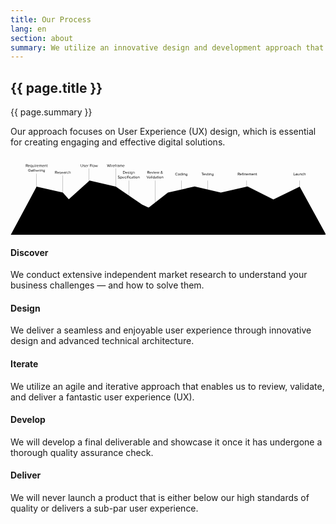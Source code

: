 ```yaml
---
title: Our Process
lang: en
section: about
summary: We utilize an innovative design and development approach that involves 5 phases &mdash; <strong>Discover, Design, Iterate, Develop, and Deliver.</strong>
---
```


<section>
  <h2>{{ page.title }}</h2>
  <div class="intro">
    <p class="lead">{{ page.summary }}</p>
  </div>
</section>

Our approach focuses on User Experience (UX) design, which is essential for creating engaging and effective digital solutions.


<section class="process">
<div class="container">
  <div class="row">
    <div class="col-12">  
      <svg version="1.1" id="Layer_1" xmlns="http://www.w3.org/2000/svg" xmlns:xlink="http://www.w3.org/1999/xlink" x="0px" y="0px"
	 viewBox="0 0 2400 600" style="enable-background:new 0 0 2400 600;" xml:space="preserve">
        <polygon class="discover" points="2.2,600 198.8,233.6 398.9,278.7 602.6,508.4 799.1,600 	"/>
        <polygon class="design" points="198.8,600 398.9,370.3 602.6,187.1 802.7,233.6 1002.8,370.3 1399.5,553.5 1804.4,600 	"/>
        <polygon class="iterate" points="799.1,600 1002.8,431.8 1199.4,278.7 1403,232.2 1602.5,278.7 1804.4,600 	"/>
        <polygon class="develop" points="1405.9,600 1602.5,278.7 1806.1,232.2 2002.7,331.4 2202.8,600 	"/>
        <polygon class="deliver" points="2404.8,600 2203.4,233.6 2003.3,331.4 1804.4,600 	"/>
        <g class="requirement note">
            <path class="line" d="M199.3,283.1V134.7h-1v148.4c-2.5,0.3-4.5,2.4-4.5,4.9c0,2.8,2.2,5,5,5s5-2.2,5-5C203.8,285.4,201.8,283.3,199.3,283.1z"/>
            <path d="M128.7,83.1l-5.1-8h-4v8h-2.5v-20h8c3.7,0,6.3,2.3,6.3,6c0,3.6-2.5,5.6-5.2,5.8l5.4,8.2H128.7z M128.9,69.1
                c0-2.3-1.7-3.8-4-3.8h-5.2V73h5.2C127.3,73,128.9,71.4,128.9,69.1z"/>
            <path d="M133.6,75.8c0-4.2,3-7.6,7.1-7.6c4.4,0,7,3.4,7,7.8v0.6H136c0.2,2.7,2.1,5,5.2,5c1.7,0,3.3-0.7,4.5-1.9l1.1,1.5
                c-1.5,1.4-3.4,2.2-5.8,2.2C136.7,83.5,133.6,80.4,133.6,75.8z M140.7,70.1c-3.1,0-4.6,2.6-4.7,4.8h9.5
                C145.4,72.8,144,70.1,140.7,70.1z"/>
            <path d="M150.4,75.8c0-4.7,2.6-7.6,6.4-7.6c2,0,3.8,1,4.9,2.5v-2.2h2.2v20h-2.2v-7.7c-1.2,1.6-2.9,2.5-4.9,2.5
                C153,83.5,150.4,80.5,150.4,75.8z M161.7,79.1v-6.5c-0.8-1.3-2.5-2.3-4.3-2.3c-2.9,0-4.7,2.4-4.7,5.6s1.7,5.6,4.7,5.6
                C159.2,81.5,161,80.4,161.7,79.1z"/>
            <path d="M178.3,83.1v-2c-1.1,1.3-3,2.4-5.2,2.4c-3,0-4.6-1.5-4.6-4.6V68.6h2.2v9.5c0,2.5,1.3,3.3,3.3,3.3c1.7,0,3.4-1,4.3-2.2
                V68.6h2.2v14.5H178.3z"/>
            <path d="M184.6,65c0-0.8,0.7-1.5,1.5-1.5s1.5,0.7,1.5,1.5s-0.7,1.5-1.5,1.5S184.6,65.9,184.6,65z M185,83.1V68.6h2.2v14.5H185z"/>
            <path d="M191.8,83.1V68.6h2.2v2.3c1.2-1.5,2.8-2.6,4.8-2.6v2.3c-0.3,0-0.5-0.1-0.9-0.1c-1.4,0-3.3,1.1-4,2.3v10.3H191.8z"/>
            <path d="M200.8,75.8c0-4.2,3-7.6,7.1-7.6c4.4,0,7,3.4,7,7.8v0.6h-11.7c0.2,2.7,2.1,5,5.2,5c1.7,0,3.3-0.7,4.5-1.9l1.1,1.5
                c-1.5,1.4-3.4,2.2-5.8,2.2C203.9,83.5,200.8,80.4,200.8,75.8z M207.9,70.1c-3.1,0-4.6,2.6-4.7,4.8h9.5
                C212.7,72.8,211.2,70.1,207.9,70.1z"/>
            <path d="M236,83.1v-9.8c0-1.8-0.8-3-2.7-3c-1.5,0-3.1,1-3.8,2.2v10.6h-2.2v-9.8c0-1.8-0.8-3-2.7-3c-1.5,0-3,1.1-3.8,2.2v10.6h-2.2
                V68.6h2.2v2.1c0.6-0.9,2.5-2.5,4.7-2.5c2.2,0,3.4,1.2,3.9,2.7c0.8-1.3,2.8-2.7,4.9-2.7c2.6,0,4,1.5,4,4.4v10.5H236z"/>
            <path d="M242,75.8c0-4.2,3-7.6,7.1-7.6c4.4,0,7,3.4,7,7.8v0.6h-11.7c0.2,2.7,2.1,5,5.2,5c1.7,0,3.3-0.7,4.5-1.9l1.1,1.5
                c-1.5,1.4-3.4,2.2-5.8,2.2C245,83.5,242,80.4,242,75.8z M249.1,70.1c-3.1,0-4.6,2.6-4.7,4.8h9.5C253.8,72.8,252.4,70.1,249.1,70.1
                z"/>
            <path d="M269.5,83.1v-9.5c0-2.6-1.3-3.4-3.3-3.4c-1.8,0-3.4,1.1-4.3,2.2v10.6h-2.2V68.6h2.2v2.1c1-1.2,3-2.5,5.2-2.5
                c3,0,4.6,1.5,4.6,4.7v10.2H269.5z"/>
            <path d="M276.7,80.1v-9.5h-2.4v-2h2.4v-4h2.3v4h2.9v2H279v9c0,1.1,0.5,1.9,1.4,1.9c0.7,0,1.2-0.3,1.5-0.6l0.7,1.7
                c-0.6,0.5-1.4,0.9-2.7,0.9C277.8,83.5,276.7,82.2,276.7,80.1z"/>
            <path d="M135.4,109.1c0-6.2,4.6-10.3,10.3-10.3c3.6,0,6,1.6,7.8,3.7l-2,1.3c-1.3-1.6-3.4-2.8-5.8-2.8c-4.4,0-7.7,3.3-7.7,8.1
                c0,4.7,3.3,8.1,7.7,8.1c2.4,0,4.4-1.1,5.4-2.2v-4h-6.9v-2.2h9.4v7.2c-1.9,2.1-4.6,3.5-7.9,3.5C140,119.5,135.4,115.3,135.4,109.1z
                "/>
            <path d="M166.5,119.1v-1.7c-1.2,1.3-2.8,2-4.8,2c-2.4,0-5-1.6-5-4.8c0-3.3,2.6-4.8,5-4.8c2,0,3.6,0.6,4.8,2v-2.6
                c0-1.9-1.6-3-3.7-3c-1.7,0-3.1,0.6-4.4,2l-1-1.6c1.6-1.6,3.4-2.4,5.8-2.4c3.1,0,5.6,1.4,5.6,4.9v10H166.5z M166.5,116v-2.8
                c-0.9-1.2-2.4-1.8-4-1.8c-2.1,0-3.6,1.3-3.6,3.1c0,1.9,1.5,3.2,3.6,3.2C164.1,117.8,165.7,117.2,166.5,116z"/>
            <path d="M173.8,116.1v-9.5h-2.4v-2h2.4v-4h2.3v4h2.9v2H176v9c0,1.1,0.5,1.9,1.4,1.9c0.7,0,1.2-0.3,1.5-0.6l0.7,1.7
                c-0.6,0.5-1.4,0.9-2.7,0.9C174.8,119.5,173.8,118.2,173.8,116.1z"/>
            <path d="M191.9,119.1v-9.5c0-2.6-1.3-3.3-3.3-3.3c-1.7,0-3.4,1.1-4.3,2.2v10.6h-2.2v-20h2.2v7.6c1-1.2,3-2.5,5.2-2.5
                c3,0,4.6,1.5,4.6,4.6v10.2H191.9z"/>
            <path d="M197.9,111.8c0-4.2,3-7.6,7.1-7.6c4.4,0,7,3.4,7,7.8v0.6h-11.7c0.2,2.7,2.1,5,5.2,5c1.7,0,3.3-0.7,4.5-1.9l1.1,1.5
                c-1.5,1.4-3.4,2.2-5.8,2.2C200.9,119.5,197.9,116.4,197.9,111.8z M205,106.1c-3.1,0-4.6,2.6-4.7,4.8h9.5
                C209.7,108.8,208.3,106.1,205,106.1z"/>
            <path d="M215.6,119.1v-14.5h2.2v2.3c1.2-1.5,2.8-2.6,4.8-2.6v2.3c-0.3,0-0.5-0.1-0.9-0.1c-1.4,0-3.3,1.1-4,2.3v10.3H215.6z"/>
            <path d="M225.1,101c0-0.8,0.7-1.5,1.5-1.5s1.5,0.7,1.5,1.5s-0.7,1.5-1.5,1.5S225.1,101.9,225.1,101z M225.5,119.1v-14.5h2.2v14.5
                H225.5z"/>
            <path d="M242,119.1v-9.5c0-2.6-1.3-3.4-3.3-3.4c-1.8,0-3.4,1.1-4.3,2.2v10.6h-2.2v-14.5h2.2v2.1c1-1.2,3-2.5,5.2-2.5
                c3,0,4.6,1.5,4.6,4.7v10.2H242z"/>
            <path d="M248.8,122.8l1.1-1.6c1.2,1.4,2.6,2,4.7,2c2.4,0,4.7-1.2,4.7-4.2v-2.2c-1.1,1.5-2.8,2.6-4.9,2.6c-3.8,0-6.4-2.8-6.4-7.5
                c0-4.6,2.6-7.5,6.4-7.5c2,0,3.7,1,4.9,2.5v-2.2h2.2v14.3c0,4.6-3.4,6.1-6.9,6.1C252.2,125,250.5,124.5,248.8,122.8z M259.3,114.9
                v-6.4c-0.8-1.2-2.5-2.3-4.3-2.3c-2.9,0-4.7,2.3-4.7,5.5c0,3.2,1.7,5.5,4.7,5.5C256.7,117.3,258.5,116.2,259.3,114.9z"/>
        </g>
        <g class="research note">
            <path class="line" d="M399.4,313.1V147.6h-1v165.5c-2.5,0.3-4.5,2.4-4.5,4.9c0,2.8,2.2,5,5,5c2.8,0,5-2.2,5-5
            C403.9,315.4,401.9,313.3,399.4,313.1z"/>
            <path d="M351.7,134.7l-5.1-7.9h-4v7.9h-2.5v-20h8c3.7,0,6.3,2.3,6.3,6c0,3.6-2.5,5.6-5.2,5.8l5.4,8.2H351.7z M351.9,120.7
                c0-2.3-1.7-3.8-4-3.8h-5.2v7.6h5.2C350.2,124.5,351.9,122.9,351.9,120.7z"/>
            <path d="M356.6,127.4c0-4.2,3-7.6,7.1-7.6c4.4,0,7,3.4,7,7.8v0.6H359c0.2,2.7,2.1,5,5.2,5c1.7,0,3.3-0.7,4.5-1.9l1.1,1.5
                c-1.5,1.4-3.4,2.2-5.8,2.2C359.7,135,356.6,131.9,356.6,127.4z M363.7,121.7c-3.1,0-4.6,2.6-4.7,4.8h9.5
                C368.4,124.4,367,121.7,363.7,121.7z"/>
            <path d="M373.1,132.8l1.1-1.6c1,1.1,2.8,2.1,4.8,2.1c2.2,0,3.5-1.1,3.5-2.5c0-3.5-9-1.3-9-6.7c0-2.3,1.9-4.2,5.4-4.2
                c2.5,0,4.2,0.9,5.4,2.1l-1,1.6c-0.9-1.1-2.4-1.8-4.3-1.8c-2,0-3.2,1-3.2,2.3c0,3.1,9,1.1,9,6.7c0,2.4-1.9,4.4-5.7,4.4
                C376.5,135,374.5,134.3,373.1,132.8z"/>
            <path d="M387.4,127.4c0-4.2,3-7.6,7.1-7.6c4.4,0,7,3.4,7,7.8v0.6h-11.7c0.2,2.7,2.1,5,5.2,5c1.7,0,3.3-0.7,4.5-1.9l1.1,1.5
                c-1.5,1.4-3.4,2.2-5.8,2.2C390.5,135,387.4,131.9,387.4,127.4z M394.5,121.7c-3.1,0-4.6,2.6-4.7,4.8h9.5
                C399.3,124.4,397.8,121.7,394.5,121.7z"/>
            <path d="M414.2,134.7V133c-1.2,1.3-2.8,2-4.8,2c-2.4,0-5-1.6-5-4.8c0-3.3,2.6-4.8,5-4.8c2,0,3.6,0.6,4.8,1.9v-2.6
                c0-1.9-1.6-3-3.7-3c-1.7,0-3.1,0.6-4.4,2l-1-1.6c1.6-1.6,3.4-2.4,5.8-2.4c3.1,0,5.6,1.4,5.6,4.9v10H414.2z M414.2,131.6v-2.8
                c-0.9-1.2-2.4-1.8-4-1.8c-2.1,0-3.6,1.3-3.6,3.1c0,1.9,1.5,3.2,3.6,3.2C411.8,133.4,413.3,132.8,414.2,131.6z"/>
            <path d="M421,134.7v-14.5h2.2v2.3c1.2-1.5,2.8-2.6,4.8-2.6v2.3c-0.3,0-0.5-0.1-0.9-0.1c-1.4,0-3.3,1.1-4,2.3v10.3H421z"/>
            <path d="M430,127.4c0-4.3,2.9-7.6,7.2-7.6c2.6,0,4.2,1.1,5.3,2.5l-1.5,1.4c-1-1.3-2.2-1.9-3.7-1.9c-3.1,0-5,2.4-5,5.6s2,5.6,5,5.6
                c1.5,0,2.7-0.6,3.7-1.9l1.5,1.4c-1.1,1.4-2.7,2.5-5.3,2.5C432.9,135,430,131.7,430,127.4z"/>
            <path d="M455.6,134.7v-9.5c0-2.6-1.3-3.3-3.3-3.3c-1.7,0-3.4,1.1-4.3,2.2v10.6h-2.2v-20h2.2v7.6c1-1.2,3-2.5,5.2-2.5
                c3,0,4.6,1.5,4.6,4.6v10.2H455.6z"/>
        </g>
        <g class="flow note">
            <path class="line" d="M599.5,223.1V95.7h-1v127.4c-2.5,0.3-4.5,2.4-4.5,4.9c0,2.8,2.2,5,5,5c2.8,0,5-2.2,5-5C604,225.4,602.1,223.3,599.5,223.1z
            "/>
            <path d="M535.4,75.3V63.1h2.5v12.2c0,3.7,2,6,5.6,6c3.7,0,5.7-2.3,5.7-6V63.1h2.5v12.2c0,5-2.8,8.2-8.2,8.2
                C538.1,83.5,535.4,80.3,535.4,75.3z"/>
            <path d="M555.1,81.2l1.1-1.6c1,1.1,2.8,2.1,4.8,2.1c2.2,0,3.5-1.1,3.5-2.5c0-3.5-9-1.3-9-6.7c0-2.3,1.9-4.2,5.4-4.2
                c2.5,0,4.2,0.9,5.4,2.1l-1,1.6c-0.9-1.1-2.4-1.8-4.3-1.8c-2,0-3.2,1-3.2,2.3c0,3.1,9,1.1,9,6.7c0,2.4-1.9,4.4-5.7,4.4
                C558.5,83.5,556.6,82.7,555.1,81.2z"/>
            <path d="M569.4,75.8c0-4.2,3-7.6,7.1-7.6c4.4,0,7,3.4,7,7.8v0.6h-11.7c0.2,2.7,2.1,5,5.2,5c1.7,0,3.3-0.7,4.5-1.9l1.1,1.5
                c-1.5,1.4-3.4,2.2-5.8,2.2C572.5,83.5,569.4,80.4,569.4,75.8z M576.5,70.1c-3.1,0-4.6,2.6-4.7,4.8h9.5
                C581.3,72.8,579.8,70.1,576.5,70.1z"/>
            <path d="M587.2,83.1V68.6h2.2v2.3c1.2-1.5,2.8-2.6,4.8-2.6v2.3c-0.3,0-0.5-0.1-0.9-0.1c-1.4,0-3.3,1.1-4,2.3v10.3H587.2z"/>
            <path d="M604.9,83.1v-20H618v2.2h-10.6v6.4h10.4V74h-10.4v9.1H604.9z"/>
            <path d="M621.4,83.1v-20h2.2v20H621.4z"/>
            <path d="M627.3,75.8c0-4.2,2.8-7.6,7.2-7.6c4.4,0,7.2,3.4,7.2,7.6s-2.8,7.6-7.2,7.6C630,83.5,627.3,80,627.3,75.8z M639.2,75.8
                c0-2.9-1.7-5.6-4.8-5.6s-4.8,2.6-4.8,5.6c0,3,1.7,5.6,4.8,5.6S639.2,78.8,639.2,75.8z"/>
            <path d="M657.8,83.1L654,71.5l-3.8,11.6H648l-4.6-14.5h2.3l3.5,11.5l3.8-11.5h1.9l3.8,11.5l3.5-11.5h2.4l-4.6,14.5H657.8z"/>
        </g>
        <g class="wireframe note">
            <path class="line" d="M803.2,263.1V95.7h-1v167.4c-2.5,0.3-4.5,2.4-4.5,4.9c0,2.8,2.2,5,5,5c2.8,0,5-2.2,5-5
            C807.7,265.4,805.7,263.3,803.2,263.1z"/>
            <path d="M752.6,83.1L748.2,67l-4.4,16.1h-2.7l-5.7-20h2.8l4.4,16.7l4.6-16.7h2.1l4.6,16.7l4.4-16.7h2.8l-5.7,20H752.6z"/>
            <path d="M763.3,65c0-0.8,0.7-1.5,1.5-1.5s1.5,0.7,1.5,1.5c0,0.8-0.7,1.5-1.5,1.5S763.3,65.9,763.3,65z M763.7,83.1V68.6h2.2v14.5
                H763.7z"/>
            <path d="M770.5,83.1V68.6h2.2v2.3c1.2-1.5,2.8-2.6,4.8-2.6v2.3c-0.3,0-0.5-0.1-0.9-0.1c-1.4,0-3.3,1.1-4,2.3v10.3H770.5z"/>
            <path d="M779.5,75.8c0-4.2,3-7.6,7.1-7.6c4.4,0,7,3.4,7,7.8v0.6h-11.7c0.2,2.7,2.1,5,5.2,5c1.7,0,3.3-0.7,4.5-1.9l1.1,1.5
                c-1.5,1.4-3.4,2.2-5.8,2.2C782.6,83.5,779.5,80.4,779.5,75.8z M786.6,70.1c-3.1,0-4.6,2.6-4.7,4.8h9.5
                C791.4,72.8,789.9,70.1,786.6,70.1z"/>
            <path d="M797.9,83.1V70.6h-2.4v-2h2.4v-1.1c0-3,1.7-4.7,4.2-4.7c1.2,0,2.2,0.3,3.1,1.1l-0.9,1.4c-0.5-0.4-1-0.7-1.8-0.7
                c-1.5,0-2.3,1-2.3,2.9v1.1h2.9v2h-2.9v12.5H797.9z"/>
            <path d="M805.8,83.1V68.6h2.2v2.3c1.2-1.5,2.8-2.6,4.8-2.6v2.3c-0.3,0-0.5-0.1-0.9-0.1c-1.4,0-3.3,1.1-4,2.3v10.3H805.8z"/>
            <path d="M824.7,83.1v-1.6c-1.2,1.3-2.8,2-4.8,2c-2.4,0-5-1.6-5-4.8c0-3.3,2.6-4.8,5-4.8c2,0,3.6,0.6,4.8,1.9v-2.6
                c0-1.9-1.6-3-3.7-3c-1.7,0-3.1,0.6-4.4,2l-1-1.6c1.6-1.6,3.4-2.4,5.8-2.4c3.1,0,5.6,1.4,5.6,4.9v10H824.7z M824.7,80v-2.8
                c-0.9-1.2-2.4-1.8-4-1.8c-2.1,0-3.6,1.3-3.6,3.1c0,1.9,1.5,3.2,3.6,3.2C822.3,81.8,823.9,81.2,824.7,80z"/>
            <path d="M849,83.1v-9.8c0-1.8-0.8-3-2.7-3c-1.5,0-3.1,1-3.8,2.2v10.6h-2.2v-9.8c0-1.8-0.8-3-2.7-3c-1.5,0-3,1.1-3.8,2.2v10.6h-2.2
                V68.6h2.2v2.1c0.6-0.9,2.5-2.5,4.7-2.5c2.2,0,3.4,1.2,3.9,2.7c0.8-1.3,2.8-2.7,4.9-2.7c2.6,0,4,1.5,4,4.4v10.5H849z"/>
            <path d="M854.9,75.8c0-4.2,3-7.6,7.1-7.6c4.4,0,7,3.4,7,7.8v0.6h-11.7c0.2,2.7,2.1,5,5.2,5c1.7,0,3.3-0.7,4.5-1.9l1.1,1.5
                c-1.5,1.4-3.4,2.2-5.8,2.2C858,83.5,854.9,80.4,854.9,75.8z M862,70.1c-3.1,0-4.6,2.6-4.7,4.8h9.5C866.8,72.8,865.3,70.1,862,70.1
                z"/>
        </g>
        <g class="spec note">
            <path class="line" d="M901.5,313.1v-126h-1v126c-2.5,0.3-4.5,2.4-4.5,4.9c0,2.8,2.2,5,5,5c2.8,0,5-2.2,5-5C906,315.4,904,313.3,901.5,313.1z"/>
            <path d="M857.1,134.7v-20h6.8c6.2,0,10.3,4.4,10.3,10c0,5.7-4,10-10.3,10H857.1z M871.6,124.7c0-4.3-2.7-7.8-7.7-7.8h-4.3v15.6
                h4.3C868.8,132.5,871.6,129,871.6,124.7z"/>
            <path d="M877.2,127.4c0-4.2,3-7.6,7.1-7.6c4.4,0,7,3.4,7,7.8v0.6h-11.7c0.2,2.7,2.1,5,5.2,5c1.7,0,3.3-0.7,4.5-1.9l1.1,1.5
                c-1.5,1.4-3.4,2.2-5.8,2.2C880.3,135,877.2,131.9,877.2,127.4z M884.3,121.7c-3.1,0-4.6,2.6-4.7,4.8h9.5
                C889,124.4,887.6,121.7,884.3,121.7z"/>
            <path d="M893.7,132.8l1.1-1.6c1,1.1,2.8,2.1,4.8,2.1c2.2,0,3.5-1.1,3.5-2.5c0-3.5-9-1.3-9-6.7c0-2.3,1.9-4.2,5.4-4.2
                c2.5,0,4.2,0.9,5.4,2.1l-1,1.6c-0.9-1.1-2.4-1.8-4.3-1.8c-2,0-3.2,1-3.2,2.3c0,3.1,9,1.1,9,6.7c0,2.4-1.9,4.4-5.7,4.4
                C897.1,135,895.1,134.3,893.7,132.8z"/>
            <path d="M908.5,116.6c0-0.8,0.7-1.5,1.5-1.5s1.5,0.7,1.5,1.5c0,0.8-0.7,1.5-1.5,1.5S908.5,117.5,908.5,116.6z M908.9,134.7v-14.5
                h2.2v14.5H908.9z"/>
            <path d="M915.6,138.4l1.1-1.6c1.2,1.4,2.6,2,4.7,2c2.4,0,4.7-1.2,4.7-4.2v-2.2c-1.1,1.5-2.8,2.6-4.9,2.6c-3.8,0-6.4-2.8-6.4-7.5
                c0-4.6,2.6-7.5,6.4-7.5c2,0,3.7,1,4.9,2.6v-2.2h2.2v14.3c0,4.6-3.4,6.1-6.9,6.1C919,140.6,917.3,140.1,915.6,138.4z M926.1,130.5
                v-6.4c-0.8-1.2-2.5-2.3-4.3-2.3c-2.9,0-4.7,2.3-4.7,5.5c0,3.2,1.7,5.5,4.7,5.5C923.6,132.8,925.3,131.8,926.1,130.5z"/>
            <path d="M942.7,134.7v-9.5c0-2.6-1.3-3.4-3.3-3.4c-1.8,0-3.4,1.1-4.3,2.2v10.6h-2.2v-14.5h2.2v2.1c1-1.2,3-2.5,5.2-2.5
                c3,0,4.6,1.5,4.6,4.7v10.2H942.7z"/>
            <path d="M817.8,167.9l1.5-1.9c1.3,1.5,3.5,2.9,6.3,2.9c3.6,0,4.7-1.9,4.7-3.5c0-5.2-11.8-2.3-11.8-9.4c0-3.3,2.9-5.6,6.9-5.6
                c3,0,5.4,1.1,7.1,2.8l-1.5,1.8c-1.5-1.7-3.6-2.4-5.8-2.4c-2.4,0-4.1,1.3-4.1,3.2c0,4.5,11.8,1.9,11.8,9.4c0,2.9-2,5.9-7.4,5.9
                C822.1,171,819.5,169.7,817.8,167.9z"/>
            <path d="M838.8,168.5v7.7h-2.2v-20h2.2v2.2c1-1.5,2.8-2.5,4.9-2.5c3.8,0,6.4,2.9,6.4,7.6c0,4.7-2.6,7.6-6.4,7.6
                C841.7,171,840,170.1,838.8,168.5z M847.7,163.4c0-3.2-1.7-5.6-4.7-5.6c-1.8,0-3.5,1-4.3,2.3v6.5c0.8,1.3,2.5,2.3,4.3,2.3
                C846,169,847.7,166.6,847.7,163.4z"/>
            <path d="M852.8,163.4c0-4.2,3-7.6,7.1-7.6c4.4,0,7,3.4,7,7.8v0.6h-11.7c0.2,2.7,2.1,5,5.2,5c1.7,0,3.3-0.7,4.5-1.9l1.1,1.5
                c-1.5,1.4-3.4,2.2-5.8,2.2C855.9,171,852.8,167.9,852.8,163.4z M860,157.7c-3.1,0-4.6,2.6-4.7,4.8h9.5
                C864.7,160.4,863.3,157.7,860,157.7z"/>
            <path d="M869.7,163.4c0-4.3,2.9-7.6,7.2-7.6c2.6,0,4.2,1.1,5.3,2.5l-1.5,1.4c-1-1.3-2.2-1.9-3.7-1.9c-3.1,0-5,2.4-5,5.6
                s2,5.6,5,5.6c1.5,0,2.7-0.6,3.7-1.9l1.5,1.4c-1.1,1.4-2.7,2.5-5.3,2.5C872.6,171,869.7,167.7,869.7,163.4z"/>
            <path d="M885.1,152.6c0-0.8,0.7-1.5,1.5-1.5s1.5,0.7,1.5,1.5c0,0.8-0.7,1.5-1.5,1.5S885.1,153.5,885.1,152.6z M885.5,170.7v-14.5
                h2.2v14.5H885.5z"/>
            <path d="M892.8,170.7v-12.5h-2.4v-2h2.4v-1.1c0-3,1.7-4.7,4.2-4.7c0.9,0,1.6,0.1,2.2,0.5l-0.6,1.7c-0.4-0.2-0.8-0.3-1.3-0.3
                c-1.5,0-2.3,1-2.3,2.9v1.1h2.9v2h-2.9v12.5H892.8z M900.3,152.6c0-0.8,0.7-1.5,1.5-1.5s1.5,0.7,1.5,1.5c0,0.8-0.7,1.5-1.5,1.5
                S900.3,153.5,900.3,152.6z M900.7,170.7v-14.5h2.2v14.5H900.7z"/>
            <path d="M906.6,163.4c0-4.3,2.9-7.6,7.2-7.6c2.6,0,4.2,1.1,5.3,2.5l-1.5,1.4c-1-1.3-2.2-1.9-3.7-1.9c-3.1,0-5,2.4-5,5.6
                s2,5.6,5,5.6c1.5,0,2.7-0.6,3.7-1.9l1.5,1.4c-1.1,1.4-2.7,2.5-5.3,2.5C909.5,171,906.6,167.7,906.6,163.4z"/>
            <path d="M931.4,170.7V169c-1.2,1.3-2.8,2-4.8,2c-2.4,0-5-1.6-5-4.8c0-3.3,2.6-4.8,5-4.8c2,0,3.6,0.6,4.8,1.9v-2.6
                c0-1.9-1.6-3-3.7-3c-1.7,0-3.1,0.6-4.4,2l-1-1.6c1.6-1.6,3.4-2.4,5.8-2.4c3.1,0,5.6,1.4,5.6,4.9v10H931.4z M931.4,167.6v-2.8
                c-0.9-1.2-2.4-1.8-4-1.8c-2.1,0-3.6,1.3-3.6,3.1c0,1.9,1.5,3.2,3.6,3.2C929,169.4,930.5,168.8,931.4,167.6z"/>
            <path d="M938.6,167.6v-9.5h-2.4v-2h2.4v-4h2.3v4h2.9v2h-2.9v9c0,1.1,0.5,1.9,1.4,1.9c0.7,0,1.2-0.3,1.5-0.6l0.7,1.7
                c-0.6,0.5-1.4,0.9-2.7,0.9C939.7,171,938.6,169.8,938.6,167.6z"/>
            <path d="M946.6,152.6c0-0.8,0.7-1.5,1.5-1.5s1.5,0.7,1.5,1.5c0,0.8-0.7,1.5-1.5,1.5S946.6,153.5,946.6,152.6z M947,170.7v-14.5
                h2.2v14.5H947z"/>
            <path d="M952.9,163.4c0-4.2,2.8-7.6,7.2-7.6c4.4,0,7.2,3.4,7.2,7.6s-2.8,7.6-7.2,7.6C955.7,171,952.9,167.6,952.9,163.4z
                 M964.9,163.4c0-2.9-1.7-5.6-4.8-5.6s-4.8,2.6-4.8,5.6c0,3,1.7,5.6,4.8,5.6S964.9,166.4,964.9,163.4z"/>
            <path d="M980.7,170.7v-9.5c0-2.6-1.3-3.4-3.3-3.4c-1.8,0-3.4,1.1-4.3,2.2v10.6h-2.2v-14.5h2.2v2.1c1-1.2,3-2.5,5.2-2.5
                c3,0,4.6,1.5,4.6,4.7v10.2H980.7z"/>
        </g>
        <g class="review note">
            <path class="line" d="M1101.6,383.1v-196h-1v196c-2.5,0.3-4.5,2.4-4.5,4.9c0,2.8,2.2,5,5,5c2.8,0,5-2.2,5-5
            C1106.1,385.4,1104.1,383.3,1101.6,383.1z"/>
            <path d="M1054.2,134.7l-5.1-7.9h-4v7.9h-2.5v-20h8c3.7,0,6.3,2.3,6.3,6c0,3.6-2.5,5.6-5.2,5.8l5.4,8.2H1054.2z M1054.3,120.7
                c0-2.3-1.7-3.8-4-3.8h-5.2v7.6h5.2C1052.7,124.5,1054.3,123,1054.3,120.7z"/>
            <path d="M1059,127.4c0-4.2,3-7.6,7.1-7.6c4.4,0,7,3.4,7,7.8v0.6h-11.7c0.2,2.7,2.1,5,5.2,5c1.7,0,3.3-0.7,4.5-1.9l1.1,1.5
                c-1.5,1.4-3.4,2.2-5.8,2.2C1062.1,135,1059,131.9,1059,127.4z M1066.1,121.7c-3.1,0-4.6,2.6-4.7,4.8h9.5
                C1070.9,124.4,1069.4,121.7,1066.1,121.7z"/>
            <path d="M1080.6,134.7l-6-14.5h2.5l4.8,11.9l4.8-11.9h2.4l-6,14.5H1080.6z"/>
            <path d="M1091.1,116.6c0-0.8,0.7-1.5,1.5-1.5s1.5,0.7,1.5,1.5c0,0.8-0.7,1.5-1.5,1.5S1091.1,117.5,1091.1,116.6z M1091.5,134.7
                v-14.5h2.2v14.5H1091.5z"/>
            <path d="M1097.4,127.4c0-4.2,3-7.6,7.1-7.6c4.4,0,7,3.4,7,7.8v0.6h-11.7c0.2,2.7,2.1,5,5.2,5c1.7,0,3.3-0.7,4.5-1.9l1.1,1.5
                c-1.5,1.4-3.4,2.2-5.8,2.2C1100.5,135,1097.4,131.9,1097.4,127.4z M1104.5,121.7c-3.1,0-4.6,2.6-4.7,4.8h9.5
                C1109.2,124.4,1107.8,121.7,1104.5,121.7z"/>
            <path d="M1127.6,134.7l-3.8-11.6l-3.8,11.6h-2.2l-4.6-14.5h2.3l3.5,11.5l3.8-11.5h1.9l3.8,11.5l3.5-11.5h2.4l-4.6,14.5H1127.6z"/>
            <path d="M1157.9,134.7c-0.6-0.5-1.4-1.3-2.2-2.1c-1.5,1.5-3.3,2.5-5.8,2.5c-3.4,0-6.2-1.9-6.2-5.6c0-3.1,2.1-4.7,4.4-6
                c-0.9-1.5-1.5-3.1-1.5-4.5c0-2.6,2.2-4.6,5-4.6c2.6,0,4.5,1.4,4.5,3.9c0,3-2.5,4.3-5.1,5.6c0.8,1.1,1.7,2.1,2.3,2.9
                c0.8,1,1.6,1.8,2.4,2.7c1.1-1.6,1.8-3.5,2.2-4.6l1.9,0.9c-0.7,1.6-1.5,3.5-2.7,5.2c1.2,1.2,2.4,2.4,3.9,3.8H1157.9z M1154.4,131.2
                c-1.1-1.2-2.2-2.3-2.8-3c-0.8-1-1.7-2-2.5-3.2c-1.7,1-3,2.2-3,4.3c0,2.5,1.9,3.9,4,3.9C1151.8,133.2,1153.2,132.4,1154.4,131.2z
                 M1150.1,122.5c2.1-1,4-2.1,4-4.1c0-1.5-1-2.3-2.4-2.3c-1.5,0-2.8,1.2-2.8,2.9C1148.9,120.1,1149.4,121.3,1150.1,122.5z"/>
            <path d="M1044.6,170.7l-8.1-20h2.9l6.7,17.3l6.8-17.3h2.8l-8,20H1044.6z"/>
            <path d="M1065.4,170.7V169c-1.2,1.3-2.8,2-4.8,2c-2.4,0-5-1.6-5-4.8c0-3.3,2.6-4.8,5-4.8c2,0,3.6,0.6,4.8,1.9v-2.6
                c0-1.9-1.6-3-3.7-3c-1.7,0-3.1,0.6-4.4,2l-1-1.6c1.6-1.6,3.4-2.4,5.8-2.4c3.1,0,5.6,1.4,5.6,4.9v10H1065.4z M1065.4,167.6v-2.8
                c-0.9-1.2-2.4-1.8-4-1.8c-2.1,0-3.6,1.3-3.6,3.1c0,1.9,1.5,3.2,3.6,3.2C1063,169.4,1064.6,168.8,1065.4,167.6z"/>
            <path d="M1072.2,170.7v-20h2.2v20H1072.2z"/>
            <path d="M1078.6,152.6c0-0.8,0.7-1.5,1.5-1.5s1.5,0.7,1.5,1.5c0,0.8-0.7,1.5-1.5,1.5S1078.6,153.5,1078.6,152.6z M1079,170.7
                v-14.5h2.2v14.5H1079z"/>
            <path d="M1096.2,170.7v-2.2c-1.1,1.5-2.8,2.5-4.9,2.5c-3.8,0-6.4-2.9-6.4-7.6c0-4.6,2.7-7.6,6.4-7.6c2,0,3.7,1,4.9,2.6v-7.7h2.2
                v20H1096.2z M1096.2,166.7v-6.5c-0.8-1.3-2.5-2.3-4.3-2.3c-2.9,0-4.7,2.4-4.7,5.6c0,3.2,1.7,5.6,4.7,5.6
                C1093.7,169,1095.4,168,1096.2,166.7z"/>
            <path d="M1112,170.7V169c-1.2,1.3-2.8,2-4.8,2c-2.4,0-5-1.6-5-4.8c0-3.3,2.6-4.8,5-4.8c2,0,3.6,0.6,4.8,1.9v-2.6
                c0-1.9-1.6-3-3.7-3c-1.7,0-3.1,0.6-4.4,2l-1-1.6c1.6-1.6,3.4-2.4,5.8-2.4c3.1,0,5.6,1.4,5.6,4.9v10H1112z M1112,167.6v-2.8
                c-0.9-1.2-2.4-1.8-4-1.8c-2.1,0-3.6,1.3-3.6,3.1c0,1.9,1.5,3.2,3.6,3.2C1109.6,169.4,1111.2,168.8,1112,167.6z"/>
            <path d="M1119.3,167.6v-9.5h-2.4v-2h2.4v-4h2.3v4h2.9v2h-2.9v9c0,1.1,0.5,1.9,1.4,1.9c0.7,0,1.2-0.3,1.5-0.6l0.7,1.7
                c-0.6,0.5-1.4,0.9-2.7,0.9C1120.3,171,1119.3,169.8,1119.3,167.6z"/>
            <path d="M1127.2,152.6c0-0.8,0.7-1.5,1.5-1.5s1.5,0.7,1.5,1.5c0,0.8-0.7,1.5-1.5,1.5S1127.2,153.5,1127.2,152.6z M1127.6,170.7
                v-14.5h2.2v14.5H1127.6z"/>
            <path d="M1133.5,163.4c0-4.2,2.8-7.6,7.2-7.6c4.4,0,7.2,3.4,7.2,7.6s-2.8,7.6-7.2,7.6C1136.3,171,1133.5,167.6,1133.5,163.4z
                 M1145.5,163.4c0-2.9-1.7-5.6-4.8-5.6s-4.8,2.6-4.8,5.6c0,3,1.7,5.6,4.8,5.6S1145.5,166.4,1145.5,163.4z"/>
            <path d="M1161.4,170.7v-9.5c0-2.6-1.3-3.4-3.3-3.4c-1.8,0-3.4,1.1-4.3,2.2v10.6h-2.2v-14.5h2.2v2.1c1-1.2,3-2.5,5.2-2.5
                c3,0,4.6,1.5,4.6,4.7v10.2H1161.4z"/>
        </g>
        <g class="coding note">
            <path class="line" d="M1301.7,283.1v-96h-1v96c-2.5,0.3-4.5,2.4-4.5,4.9c0,2.8,2.2,5,5,5c2.8,0,5-2.2,5-5
            C1306.2,285.4,1304.2,283.3,1301.7,283.1z"/>
            <path d="M1255.7,137.6c0-6.1,4.5-10.3,10.3-10.3c3.5,0,6,1.7,7.6,4l-2.1,1.2c-1.1-1.7-3.2-2.9-5.5-2.9c-4.4,0-7.7,3.3-7.7,8.1
                c0,4.7,3.3,8.1,7.7,8.1c2.3,0,4.4-1.2,5.5-2.9l2.1,1.1c-1.7,2.3-4.1,4-7.6,4C1260.2,148,1255.7,143.8,1255.7,137.6z"/>
            <path d="M1275.8,140.3c0-4.2,2.8-7.6,7.2-7.6c4.4,0,7.2,3.4,7.2,7.6s-2.8,7.6-7.2,7.6C1278.6,148,1275.8,144.5,1275.8,140.3z
                 M1287.8,140.3c0-2.9-1.7-5.6-4.8-5.6s-4.8,2.6-4.8,5.6c0,3,1.7,5.6,4.8,5.6S1287.8,143.3,1287.8,140.3z"/>
            <path d="M1304.3,147.6v-2.2c-1.1,1.5-2.8,2.5-4.9,2.5c-3.8,0-6.4-2.9-6.4-7.6c0-4.6,2.7-7.6,6.4-7.6c2,0,3.7,1,4.9,2.6v-7.7h2.2
                v20H1304.3z M1304.3,143.6v-6.5c-0.8-1.3-2.5-2.3-4.3-2.3c-2.9,0-4.7,2.4-4.7,5.6c0,3.2,1.7,5.6,4.7,5.6
                C1301.8,146,1303.5,144.9,1304.3,143.6z"/>
            <path d="M1310.7,129.5c0-0.8,0.7-1.5,1.5-1.5s1.5,0.7,1.5,1.5c0,0.8-0.7,1.5-1.5,1.5S1310.7,130.4,1310.7,129.5z M1311.1,147.6
                v-14.5h2.2v14.5H1311.1z"/>
            <path d="M1327.6,147.6v-9.5c0-2.6-1.3-3.4-3.3-3.4c-1.8,0-3.4,1.1-4.3,2.2v10.6h-2.2v-14.5h2.2v2.1c1-1.2,3-2.5,5.2-2.5
                c3,0,4.6,1.5,4.6,4.7v10.2H1327.6z"/>
            <path d="M1334.3,151.3l1.1-1.6c1.2,1.4,2.6,2,4.7,2c2.4,0,4.7-1.2,4.7-4.2v-2.2c-1.1,1.5-2.8,2.6-4.9,2.6c-3.8,0-6.4-2.8-6.4-7.5
                c0-4.6,2.6-7.5,6.4-7.5c2,0,3.7,1,4.9,2.6v-2.2h2.2v14.3c0,4.6-3.4,6.1-6.9,6.1C1337.8,153.5,1336.1,153,1334.3,151.3z
                 M1344.9,143.4v-6.4c-0.8-1.2-2.5-2.3-4.3-2.3c-2.9,0-4.7,2.3-4.7,5.5c0,3.2,1.7,5.5,4.7,5.5
                C1342.3,145.8,1344.1,144.7,1344.9,143.4z"/>
        </g>
        <g class="testing note">
            <path class="line" d="M1501.8,283.1v-96h-1v96c-2.5,0.3-4.5,2.4-4.5,4.9c0,2.8,2.2,5,5,5c2.8,0,5-2.2,5-5
            C1506.3,285.4,1504.3,283.3,1501.8,283.1z"/>
            <path d="M1461.6,147.6v-17.8h-6.3v-2.2h15.2v2.2h-6.4v17.8H1461.6z"/>
            <path d="M1469.4,140.3c0-4.2,3-7.6,7.1-7.6c4.4,0,7,3.4,7,7.8v0.6h-11.7c0.2,2.7,2.1,5,5.2,5c1.7,0,3.3-0.7,4.5-1.9l1.1,1.5
                c-1.5,1.4-3.4,2.2-5.8,2.2C1472.5,148,1469.4,144.9,1469.4,140.3z M1476.5,134.6c-3.1,0-4.6,2.6-4.7,4.8h9.5
                C1481.3,137.3,1479.8,134.6,1476.5,134.6z"/>
            <path d="M1485.9,145.7l1.1-1.6c1,1.1,2.8,2.1,4.8,2.1c2.2,0,3.5-1.1,3.5-2.5c0-3.5-9-1.3-9-6.7c0-2.3,1.9-4.2,5.4-4.2
                c2.5,0,4.2,0.9,5.4,2.1l-1,1.6c-0.9-1.1-2.4-1.8-4.3-1.8c-2,0-3.2,1-3.2,2.3c0,3.1,9,1.1,9,6.7c0,2.4-1.9,4.4-5.7,4.4
                C1489.4,148,1487.4,147.2,1485.9,145.7z"/>
            <path d="M1501.5,144.6v-9.5h-2.4v-2h2.4v-4h2.3v4h2.9v2h-2.9v9c0,1.1,0.5,1.9,1.4,1.9c0.7,0,1.2-0.3,1.5-0.6l0.7,1.7
                c-0.6,0.5-1.4,0.9-2.7,0.9C1502.6,148,1501.5,146.7,1501.5,144.6z"/>
            <path d="M1509.5,129.5c0-0.8,0.7-1.5,1.5-1.5s1.5,0.7,1.5,1.5c0,0.8-0.7,1.5-1.5,1.5S1509.5,130.4,1509.5,129.5z M1509.9,147.6
                v-14.5h2.2v14.5H1509.9z"/>
            <path d="M1526.5,147.6v-9.5c0-2.6-1.3-3.4-3.3-3.4c-1.8,0-3.4,1.1-4.3,2.2v10.6h-2.2v-14.5h2.2v2.1c1-1.2,3-2.5,5.2-2.5
                c3,0,4.6,1.5,4.6,4.7v10.2H1526.5z"/>
            <path d="M1533.2,151.3l1.1-1.6c1.2,1.4,2.6,2,4.7,2c2.4,0,4.7-1.2,4.7-4.2v-2.2c-1.1,1.5-2.8,2.6-4.9,2.6c-3.8,0-6.4-2.8-6.4-7.5
                c0-4.6,2.6-7.5,6.4-7.5c2,0,3.7,1,4.9,2.6v-2.2h2.2v14.3c0,4.6-3.4,6.1-6.9,6.1C1536.6,153.5,1534.9,153,1533.2,151.3z
                 M1543.7,143.4v-6.4c-0.8-1.2-2.5-2.3-4.3-2.3c-2.9,0-4.7,2.3-4.7,5.5c0,3.2,1.7,5.5,4.7,5.5
                C1541.2,145.8,1542.9,144.7,1543.7,143.4z"/>
        </g>
        <g class="refinement note">
            <path class="line" d="M1800.2,263.1v-76h-1v76c-2.5,0.3-4.5,2.4-4.5,4.9c0,2.8,2.2,5,5,5c2.8,0,5-2.2,5-5
            C1804.7,265.4,1802.7,263.3,1800.2,263.1z"/>
            <path d="M1743.5,147.6l-5.1-7.9h-4v7.9h-2.5v-20h8c3.7,0,6.3,2.3,6.3,6c0,3.6-2.5,5.6-5.2,5.8l5.4,8.2H1743.5z M1743.7,133.6
                c0-2.3-1.7-3.8-4-3.8h-5.2v7.6h5.2C1742.1,137.5,1743.7,135.9,1743.7,133.6z"/>
            <path d="M1748.4,140.3c0-4.2,3-7.6,7.1-7.6c4.4,0,7,3.4,7,7.8v0.6h-11.7c0.2,2.7,2.1,5,5.2,5c1.7,0,3.3-0.7,4.5-1.9l1.1,1.5
                c-1.5,1.4-3.4,2.2-5.8,2.2C1751.5,148,1748.4,144.9,1748.4,140.3z M1755.5,134.6c-3.1,0-4.6,2.6-4.7,4.8h9.5
                C1760.2,137.3,1758.8,134.6,1755.5,134.6z"/>
            <path d="M1766.7,147.6v-12.5h-2.4v-2h2.4V132c0-3,1.7-4.7,4.2-4.7c0.9,0,1.6,0.1,2.2,0.5l-0.6,1.7c-0.4-0.2-0.8-0.3-1.3-0.3
                c-1.5,0-2.3,1-2.3,2.9v1.1h2.9v2h-2.9v12.5H1766.7z M1774.2,129.5c0-0.8,0.7-1.5,1.5-1.5s1.5,0.7,1.5,1.5c0,0.8-0.7,1.5-1.5,1.5
                S1774.2,130.4,1774.2,129.5z M1774.6,147.6v-14.5h2.2v14.5H1774.6z"/>
            <path d="M1791.2,147.6v-9.5c0-2.6-1.3-3.4-3.3-3.4c-1.8,0-3.4,1.1-4.3,2.2v10.6h-2.2v-14.5h2.2v2.1c1-1.2,3-2.5,5.2-2.5
                c3,0,4.6,1.5,4.6,4.7v10.2H1791.2z"/>
            <path d="M1797.1,140.3c0-4.2,3-7.6,7.1-7.6c4.4,0,7,3.4,7,7.8v0.6h-11.7c0.2,2.7,2.1,5,5.2,5c1.7,0,3.3-0.7,4.5-1.9l1.1,1.5
                c-1.5,1.4-3.4,2.2-5.8,2.2C1800.2,148,1797.1,144.9,1797.1,140.3z M1804.2,134.6c-3.1,0-4.6,2.6-4.7,4.8h9.5
                C1809,137.3,1807.5,134.6,1804.2,134.6z"/>
            <path d="M1832.3,147.6v-9.8c0-1.8-0.8-3-2.7-3c-1.5,0-3.1,1-3.8,2.2v10.6h-2.2v-9.8c0-1.8-0.8-3-2.7-3c-1.5,0-3,1.1-3.8,2.2v10.6
                h-2.2v-14.5h2.2v2.1c0.6-0.9,2.5-2.5,4.7-2.5c2.2,0,3.4,1.2,3.9,2.7c0.8-1.3,2.8-2.7,4.9-2.7c2.6,0,4,1.5,4,4.4v10.5H1832.3z"/>
            <path d="M1838.2,140.3c0-4.2,3-7.6,7.1-7.6c4.4,0,7,3.4,7,7.8v0.6h-11.7c0.2,2.7,2.1,5,5.2,5c1.7,0,3.3-0.7,4.5-1.9l1.1,1.5
                c-1.5,1.4-3.4,2.2-5.8,2.2C1841.3,148,1838.2,144.9,1838.2,140.3z M1845.3,134.6c-3.1,0-4.6,2.6-4.7,4.8h9.5
                C1850.1,137.3,1848.6,134.6,1845.3,134.6z"/>
            <path d="M1865.8,147.6v-9.5c0-2.6-1.3-3.4-3.3-3.4c-1.8,0-3.4,1.1-4.3,2.2v10.6h-2.2v-14.5h2.2v2.1c1-1.2,3-2.5,5.2-2.5
                c3,0,4.6,1.5,4.6,4.7v10.2H1865.8z"/>
            <path d="M1873,144.6v-9.5h-2.4v-2h2.4v-4h2.3v4h2.9v2h-2.9v9c0,1.1,0.5,1.9,1.4,1.9c0.7,0,1.2-0.3,1.5-0.6l0.7,1.7
                c-0.6,0.5-1.4,0.9-2.7,0.9C1874.1,148,1873,146.7,1873,144.6z"/>
        </g>
        <g class="launch note">
            <path class="line" d="M2203.3,273.1v-86h-1v86c-2.5,0.3-4.5,2.4-4.5,4.9c0,2.8,2.2,5,5,5s5-2.2,5-5C2207.8,275.4,2205.8,273.3,2203.3,273.1z"/>
            <path d="M2157.4,147.6v-20h2.5v17.8h9.3v2.2H2157.4z"/>
            <path d="M2181.1,147.6V146c-1.2,1.3-2.8,2-4.8,2c-2.4,0-5-1.6-5-4.8c0-3.3,2.6-4.8,5-4.8c2,0,3.6,0.6,4.8,1.9v-2.6
                c0-1.9-1.6-3-3.7-3c-1.7,0-3.1,0.6-4.4,2l-1-1.6c1.6-1.6,3.4-2.4,5.8-2.4c3.1,0,5.6,1.4,5.6,4.9v10H2181.1z M2181.1,144.5v-2.8
                c-0.9-1.2-2.4-1.8-4-1.8c-2.1,0-3.6,1.3-3.6,3.1c0,1.9,1.5,3.2,3.6,3.2C2178.7,146.3,2180.2,145.7,2181.1,144.5z"/>
            <path d="M2197.7,147.6v-2c-1.1,1.3-3,2.4-5.2,2.4c-3,0-4.6-1.5-4.6-4.6v-10.2h2.2v9.5c0,2.5,1.3,3.3,3.3,3.3c1.7,0,3.4-1,4.3-2.2
                v-10.6h2.2v14.5H2197.7z"/>
            <path d="M2214.2,147.6v-9.5c0-2.6-1.3-3.4-3.3-3.4c-1.8,0-3.4,1.1-4.3,2.2v10.6h-2.2v-14.5h2.2v2.1c1-1.2,3-2.5,5.2-2.5
                c3,0,4.6,1.5,4.6,4.7v10.2H2214.2z"/>
            <path d="M2220.1,140.3c0-4.3,2.9-7.6,7.2-7.6c2.6,0,4.2,1.1,5.3,2.5l-1.5,1.4c-1-1.3-2.2-1.9-3.7-1.9c-3.1,0-5,2.4-5,5.6
                s1.9,5.6,5,5.6c1.5,0,2.7-0.6,3.7-1.9l1.5,1.4c-1.1,1.4-2.7,2.5-5.3,2.5C2223,148,2220.1,144.6,2220.1,140.3z"/>
            <path d="M2245.7,147.6v-9.5c0-2.6-1.3-3.3-3.3-3.3c-1.7,0-3.4,1.1-4.3,2.2v10.6h-2.2v-20h2.2v7.6c1-1.2,3-2.5,5.2-2.5
                c3,0,4.6,1.5,4.6,4.6v10.2H2245.7z"/>
        </g>
      </svg>
    </div>
  </div>
  <div class="process-items">
      <div><h4>Discover</h4><p>We conduct extensive independent market research to understand your business challenges &mdash; and how to solve them.</p></div>
      <div><h4>Design</h4><p>We deliver a seamless and enjoyable user experience through innovative design and advanced technical architecture.</p></div>
      <div><h4>Iterate</h4><p>We utilize an agile and iterative approach that enables us to review, validate, and deliver a fantastic user experience (UX).</p></div>      
      <div><h4>Develop</h4><p>We will develop a final deliverable and showcase it once it has undergone a thorough quality assurance check.</p></div>
    <div><h4>Deliver</h4><p>We will never launch a product that is either below our high standards of quality or delivers a sub-par user experience.</p></div>
  </div>
  </div>

</section> 